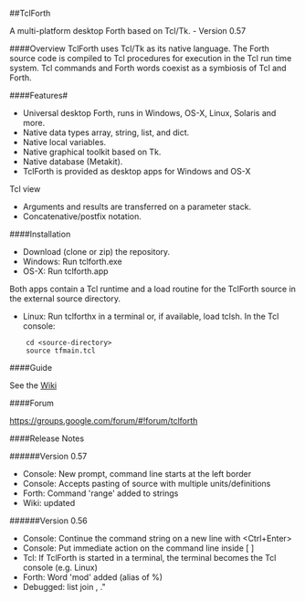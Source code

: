 ##TclForth  

A multi-platform desktop Forth based on Tcl/Tk. - Version 0.57 

####Overview
TclForth uses Tcl/Tk as its native language. The Forth source code is compiled to Tcl procedures for execution in the Tcl run time system. Tcl commands and Forth words coexist as a symbiosis of Tcl and Forth. 


####Features#

* Universal desktop Forth, runs in Windows, OS-X, Linux, Solaris and more. 
* Native data types array, string, list, and dict.
* Native local variables.
* Native graphical toolkit based on Tk.
* Native database (Metakit).
* TclForth is provided as desktop apps for Windows and OS-X

Tcl view
* Arguments and results are transferred on a parameter stack. 
* Concatenative/postfix notation.

####Installation
* Download (clone or zip) the repository.
* Windows: Run tclforth.exe
* OS-X: Run tclforth.app

Both apps contain a Tcl runtime and a load routine for the TclForth source in the external source directory. 

* Linux: Run tclforthx in a terminal or, if available, load tclsh. In the Tcl console:

```
    cd <source-directory>
    source tfmain.tcl
```

####Guide

See the [Wiki](https://github.com/wolfwejgaard/tclforth/wiki)

####Forum

https://groups.google.com/forum/#!forum/tclforth



####Release Notes

######Version 0.57

* Console: New prompt, command line starts at the left border
* Console: Accepts pasting of source with multiple units/definitions 
* Forth: Command 'range' added to strings
* Wiki: updated

######Version 0.56

* Console: Continue the command string on a new line with \<Ctrl+Enter\>
* Console: Put immediate action on the command line inside [ ]
* Tcl: If TclForth is started in a terminal, the terminal becomes the Tcl console (e.g. Linux)
* Forth: Word 'mod' added (alias of %) 
* Debugged: list join ,   ."  






